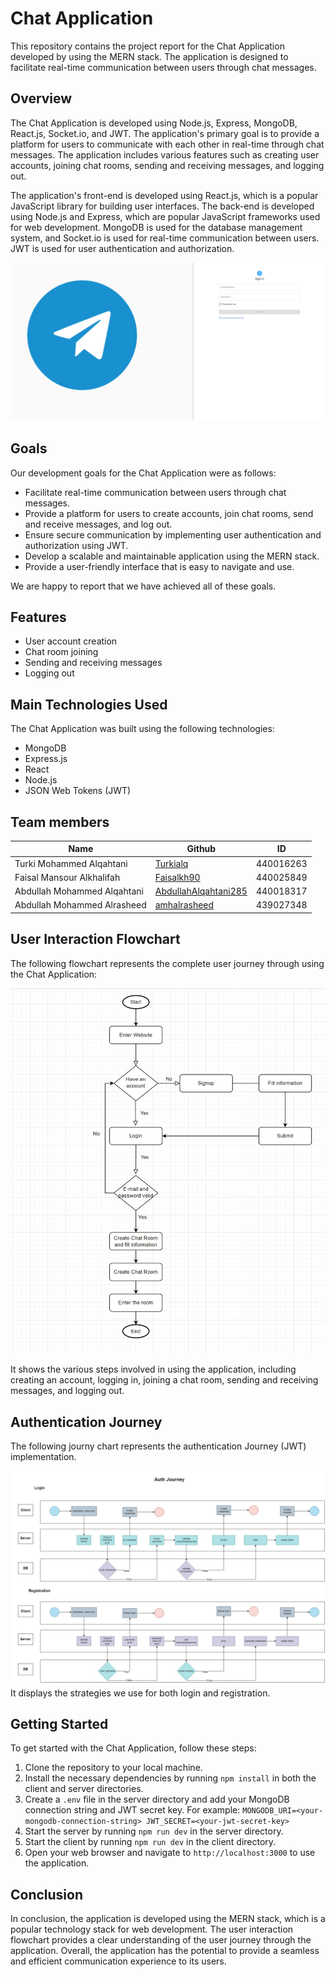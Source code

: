 # Chat Application

This repository contains the project report for the Chat Application developed by using the MERN stack. The application is designed to facilitate real-time communication between users through chat messages.

## Overview

The Chat Application is developed using Node.js, Express, MongoDB, React.js, Socket.io, and JWT. The application's primary goal is to provide a platform for users to communicate with each other in real-time through chat messages. The application includes various features such as creating user accounts, joining chat rooms, sending and receiving messages, and logging out.

The application's front-end is developed using React.js, which is a popular JavaScript library for building user interfaces. The back-end is developed using Node.js and Express, which are popular JavaScript frameworks used for web development. MongoDB is used for the database management system, and Socket.io is used for real-time communication between users. JWT is used for user authentication and authorization.

![Home page of the website](images/home.png)

## Goals

Our development goals for the Chat Application were as follows:

- Facilitate real-time communication between users through chat messages.
- Provide a platform for users to create accounts, join chat rooms, send and receive messages, and log out.
- Ensure secure communication by implementing user authentication and authorization using JWT.
- Develop a scalable and maintainable application using the MERN stack.
- Provide a user-friendly interface that is easy to navigate and use.

We are happy to report that we have achieved all of these goals.

## Features

- User account creation
- Chat room joining
- Sending and receiving messages
- Logging out

## Main Technologies Used

The Chat Application was built using the following technologies:

- MongoDB
- Express.js
- React
- Node.js
- JSON Web Tokens (JWT)

## Team members

| Name                        | Github                                                          |    ID     |
| --------------------------- | --------------------------------------------------------------- | :-------: |
| Turki Mohammed Alqahtani    | [Turkialq](https://github.com/Turkialq)                         | 440016263 |
| Faisal Mansour Alkhalifah   | [Faisalkh90](https://github.com/Faisalkh90)                     | 440025849 |
| Abdullah Mohammed Alqahtani | [AbdullahAlqahtani285](https://github.com/AbdullahAlqahtani285) | 440018317 |
| Abdullah Mohammed Alrasheed | [amhalrasheed](https://github.com/amhalrasheed)                 | 439027348 |

## User Interaction Flowchart

The following flowchart represents the complete user journey through using the Chat Application:

![User Interaction Flowchart](images/user-flowchart.jpg)

It shows the various steps involved in using the application, including creating an account, logging in, joining a chat room, sending and receiving messages, and logging out.

## Authentication Journey

The following journy chart represents the authentication Journey (JWT) implementation.

![Authentication Journey](images/Auth-workflow.jpeg)
It displays the strategies we use for both login and registration.

## Getting Started

To get started with the Chat Application, follow these steps:

1. Clone the repository to your local machine.
2. Install the necessary dependencies by running `npm install` in both the client and server directories.
3. Create a `.env` file in the server directory and add your MongoDB connection string and JWT secret key. For example:
   `MONGODB_URI=<your-mongodb-connection-string>
JWT_SECRET=<your-jwt-secret-key>`
4. Start the server by running `npm run dev` in the server directory.
5. Start the client by running `npm run dev` in the client directory.
6. Open your web browser and navigate to `http://localhost:3000` to use the application.

## Conclusion

In conclusion, the application is developed using the MERN stack, which is a popular technology stack for web development. The user interaction flowchart provides a clear understanding of the user journey through the application. Overall, the application has the potential to provide a seamless and efficient communication experience to its users.
